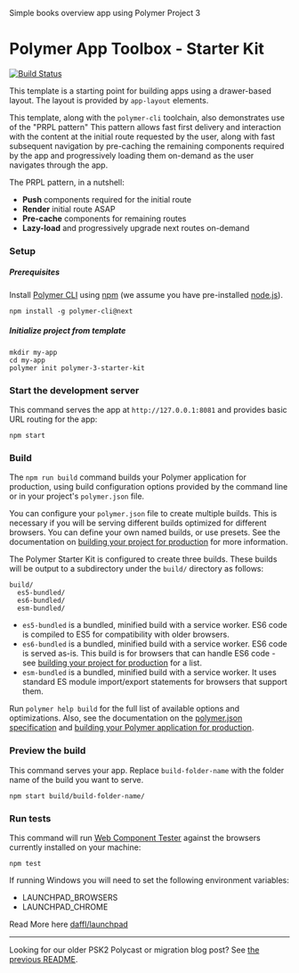 Simple books overview app using Polymer Project 3

# Polymer App Toolbox - Starter Kit

[![Build Status](https://travis-ci.org/Polymer/polymer-starter-kit.svg?branch=master)](https://travis-ci.org/Polymer/polymer-starter-kit)

This template is a starting point for building apps using a drawer-based
layout. The layout is provided by `app-layout` elements.

This template, along with the `polymer-cli` toolchain, also demonstrates use
of the "PRPL pattern" This pattern allows fast first delivery and interaction with
the content at the initial route requested by the user, along with fast subsequent
navigation by pre-caching the remaining components required by the app and
progressively loading them on-demand as the user navigates through the app.

The PRPL pattern, in a nutshell:

* **Push** components required for the initial route
* **Render** initial route ASAP
* **Pre-cache** components for remaining routes
* **Lazy-load** and progressively upgrade next routes on-demand

### Setup

##### Prerequisites

Install [Polymer CLI](https://github.com/Polymer/polymer-cli) using
[npm](https://www.npmjs.com) (we assume you have pre-installed [node.js](https://nodejs.org)).

    npm install -g polymer-cli@next

##### Initialize project from template

    mkdir my-app
    cd my-app
    polymer init polymer-3-starter-kit

### Start the development server

This command serves the app at `http://127.0.0.1:8081` and provides basic URL
routing for the app:

    npm start

### Build

The `npm run build` command builds your Polymer application for production, using build configuration options provided by the command line or in your project's `polymer.json` file.

You can configure your `polymer.json` file to create multiple builds. This is necessary if you will be serving different builds optimized for different browsers. You can define your own named builds, or use presets. See the documentation on [building your project for production](https://www.polymer-project.org/3.0/toolbox/build-for-production) for more information.

The Polymer Starter Kit is configured to create three builds. These builds will be output to a subdirectory under the `build/` directory as follows:

```
build/
  es5-bundled/
  es6-bundled/
  esm-bundled/
```

* `es5-bundled` is a bundled, minified build with a service worker. ES6 code is compiled to ES5 for compatibility with older browsers.
* `es6-bundled` is a bundled, minified build with a service worker. ES6 code is served as-is. This build is for browsers that can handle ES6 code - see [building your project for production](https://www.polymer-project.org/3.0/toolbox/build-for-production#compiling) for a list.
* `esm-bundled` is a bundled, minified build with a service worker. It uses standard ES module import/export statements for browsers that support them.

Run `polymer help build` for the full list of available options and optimizations. Also, see the documentation on the [polymer.json specification](https://www.polymer-project.org/3.0/docs/tools/polymer-json) and [building your Polymer application for production](https://www.polymer-project.org/3.0/toolbox/build-for-production).

### Preview the build

This command serves your app. Replace `build-folder-name` with the folder name of the build you want to serve.

    npm start build/build-folder-name/

### Run tests

This command will run [Web Component Tester](https://github.com/Polymer/web-component-tester)
against the browsers currently installed on your machine:

    npm test

If running Windows you will need to set the following environment variables:

- LAUNCHPAD_BROWSERS
- LAUNCHPAD_CHROME

Read More here [daffl/launchpad](https://github.com/daffl/launchpad#environment-variables-impacting-local-browsers-detection)

---

Looking for our older PSK2 Polycast or migration blog post? See [the previous README](https://github.com/Polymer/polymer-starter-kit/blob/v3.2.1/README.md).
